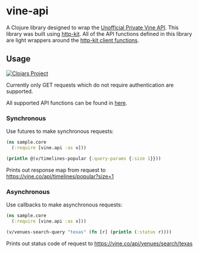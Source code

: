 # vine-api

A Clojure library designed to wrap the [Unofficial Private Vine API](https://github.com/VineAPI/VineAPI/blob/master/endpoints.md). This library was built using [http-kit](https://github.com/http-kit/http-kit). All of the API functions defined in this library are light wrappers around the [http-kit client functions](http://www.http-kit.org/client.html).

## Usage

[![Clojars Project](http://clojars.org/com.alexeinunez/vine-api/latest-version.svg)](http://clojars.org/com.alexeinunez/vine-api)

Currently only GET requests which do not require authentication are supported.

All supported API functions can be found in [here](https://github.com/arnm/vine-api/blob/master/src/vine/api.clj).

### Synchronous

Use futures to make synchronous requests:
``` clojure
(ns sample.core
  (:require [vine.api :as v]))

(println @(v/timelines-popular {:query-params {:size 1}}))
```
Prints out response map from request to https://vine.co/api/timelines/popular?size=1

### Asynchronous

Use callbacks to make asynchronous requests:
``` clojure
(ns sample.core
  (:require [vine.api :as v]))

(v/venues-search-query "texas" (fn [r] (println (:status r))))
```
Prints out status code of request to https://vine.co/api/venues/search/texas



